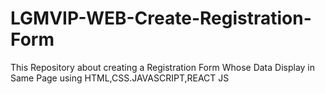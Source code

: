 # LGMVIP-WEB-Create-Registration-Form
This Repository about creating a Registration Form Whose Data Display in Same Page using HTML,CSS.JAVASCRIPT,REACT JS
